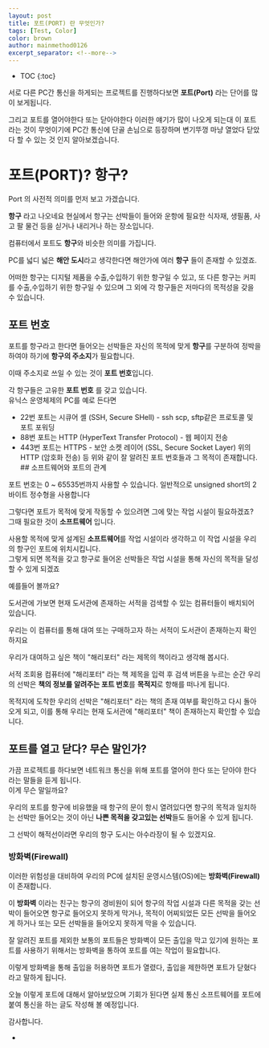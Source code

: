 ```yaml
---
layout: post
title: 포트(PORT) 란 무엇인가?
tags: [Test, Color]
color: brown
author: mainmethod0126
excerpt_separator: <!--more-->
---
```


* TOC
  {:toc}


서로 다른 PC간 통신을 하게되는 프로젝트를 진행하다보면 **포트(Port)** 라는 단어를 많이 보게됩니다.

그리고 포트를 열어야한다 또는 닫아야한다 이러한 얘기가 많이 나오게 되는대 이 포트라는 것이 무엇이기에 PC간 통신에 단골 손님으로 등장하며 변기뚜껑 마냥 열었다 닫았다 할 수 있는 것 인지 알아보겠습니다.

<!--more-->

# 포트(PORT)? 항구?


Port 의 사전적 의미를 먼저 보고 가겠습니다.

  
**항구** 라고 나오네요 현실에서 항구는 선박들이 들어와 운항에 필요한 식자재, 생필품, 사고 팔 물건 등을 싣거나 내리거나 하는 장소입니다.

컴퓨터에서 포트도 **항구**와 비슷한 의미를 가집니다.

PC를 넓디 넓은 **해안 도시**라고 생각한다면 해안가에 여러 **항구** 들이 존재할 수 있겠죠.

  
어떠한 항구는 디지털 제품을 수출,수입하기 위한 항구일 수 있고, 또 다른 항구는 커피를 수출,수입하기 위한 항구일 수 있으며 그 외에 각 항구들은 저마다의 목적성을 갖을 수 있습니다.

## 포트 번호

포트를 항구라고 한다면 들어오는 선박들은 자신의 목적에 맞게 **항구**를 구분하여 정박을 하여야 하기에 **항구의 주소지**가 필요합니다.

이때 주소지로 쓰일 수 있는 것이 **포트 번호**입니다.

각 항구들은 고유한 **포트 번호** 를 갖고 있습니다.  
유닉스 운영체제의 PC를 예로 든다면

-   22번 포트는 시큐어 셸 (SSH, Secure SHell) - ssh scp, sftp같은 프로토콜 및 포트 포워딩
-   88번 포트는 HTTP (HyperText Transfer Protocol) - 웹 페이지 전송
-   443번 포트는 HTTPS - 보안 소켓 레이어 (SSL, Secure Socket Layer) 위의 HTTP (암호화 전송) 등 위와 같이 잘 알려진 포트 번호들과 그 목적이 존재합니다. ## 소프트웨어와 포트의 관계

포트 번호는 0 ~ 65535번까지 사용할 수 있습니다. 일반적으로 unsigned short의 2바이트 정수형을 사용합니다

그렇다면 포트가 목적에 맞게 작동할 수 있으려면 그에 맞는 작업 시설이 필요하겠죠? 그때 필요한 것이 **소프트웨어** 입니다.

사용할 목적에 맞게 설계된 **소프트웨어**를 작업 시설이라 생각하고 이 작업 시설을 우리의 항구인 포트에 위치시킵니다.  
그렇게 되면 목적을 갖고 항구로 들어온 선박들은 작업 시설을 통해 자신의 목적을 달성할 수 있게 되겠죠

예를들어 볼까요?

도서관에 가보면 현재 도서관에 존재하는 서적을 검색할 수 있는 컴퓨터들이 배치되어 있습니다.

우리는 이 컴퓨터를 통해 대여 또는 구매하고자 하는 서적이 도서관이 존재하는지 확인하지요

우리가 대여하고 싶은 책이 "해리포터" 라는 제목의 책이라고 생각해 봅시다.

서적 조회용 컴퓨터에 "해리포터" 라는 책 제목을 입력 후 검색 버튼을 누르는 순간 우리의 선박은 **책의 정보를 알려주는 포트 번호**를 **목적지**로 항해를 떠나게 됩니다.

목적지에 도착한 우리의 선박은 "해리포터" 라는 책의 존재 여부를 확인하고 다시 돌아오게 되고, 이를 통해 우리는 현재 도서관에 "해리포터" 책이 존재하는지 확인할 수 있습니다.
## 포트를 열고 닫다? 무슨 말인가?

가끔 프로젝트를 하다보면 네트워크 통신을 위해 포트를 열어야 한다 또는 닫아야 한다 라는 말들을 듣게 됩니다.  
이게 무슨 말일까요?

우리의 포트를 항구에 비유했을 때 항구의 문이 항시 열려있다면 항구의 목적과 일치하는 선박만 들어오는 것이 아닌 **나쁜 목적을 갖고있는 선박**들도 들어올 수 있게 됩니다.

그 선박이 해적선이라면 우리의 항구 도시는 아수라장이 될 수 있겠지요.

### 방화벽(Firewall)

이러한 위험성을 대비하여 우리의 PC에 설치된 운영시스템(OS)에는 **방화벽(Firewall)** 이 존재합니다.

이 **방화벽** 이라는 친구는 항구의 경비원이 되어 항구의 작업 시설과 다른 목적을 갖는 선박이 들어오면 항구로 들어오지 못하게 막거나, 목적이 어찌되었든 모든 선박을 들어오게 하거나 또는 모든 선박들을 들어오지 못하게 막을 수 있습니다.

잘 알려진 포트를 제외한 보통의 포트들은 방화벽이 모든 출입을 막고 있기에 원하는 포트를 사용하기 위해서는 방화벽을 통하여 포트를 여는 작업이 필요합니다.

이렇게 방화벽을 통해 출입을 허용하면 포트가 열렸다, 출입을 제한하면 포트가 닫혔다 라고 말하게 됩니다.

오늘 이렇게 포트에 대해서 알아보았으며 기회가 된다면 실제 통신 소프트웨어를 포트에 붙여 통신을 하는 글도 작성해 볼 예정입니다.

감사합니다.

* 
